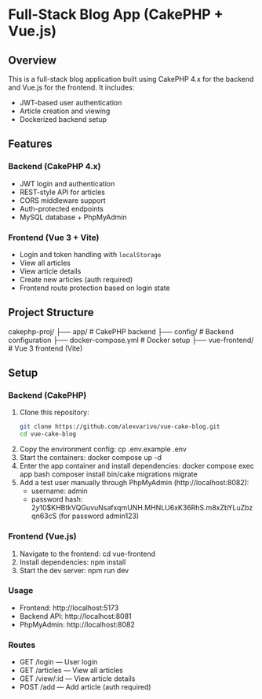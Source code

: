 # Full-Stack Blog App (CakePHP + Vue.js)

## Overview
This is a full-stack blog application built using CakePHP 4.x for the backend and Vue.js for the frontend. It includes:
- JWT-based user authentication
- Article creation and viewing
- Dockerized backend setup

## Features

### Backend (CakePHP 4.x)
- JWT login and authentication
- REST-style API for articles
- CORS middleware support
- Auth-protected endpoints
- MySQL database + PhpMyAdmin

### Frontend (Vue 3 + Vite)
- Login and token handling with `localStorage`
- View all articles
- View article details
- Create new articles (auth required)
- Frontend route protection based on login state

## Project Structure
cakephp-proj/
├── app/ # CakePHP backend
├── config/ # Backend configuration
├── docker-compose.yml # Docker setup
├── vue-frontend/ # Vue 3 frontend (Vite)

## Setup

### Backend (CakePHP)
1. Clone this repository:
   ```bash
   git clone https://github.com/alexvarivo/vue-cake-blog.git
   cd vue-cake-blog
2. Copy the environment config:
   cp .env.example .env
3. Start the containers:
   docker compose up -d
4. Enter the app container and install dependencies:
   docker compose exec app bash
   composer install
   bin/cake migrations migrate
5. Add a test user manually through PhpMyAdmin (http://localhost:8082):
   - username: admin
   - password hash: $2y$10$KHBtkVQGuvuNsafxqmUNH.MHNLU6xK36RhS.m8xZbYLuZbzqn63cS (for password admin123)
   
### Frontend (Vue.js)
1. Navigate to the frontend:
   cd vue-frontend
2. Install dependencies:
   npm install
3. Start the dev server:
   npm run dev

### Usage
- Frontend: http://localhost:5173
- Backend API: http://localhost:8081
- PhpMyAdmin: http://localhost:8082

### Routes
- GET /login — User login
- GET /articles — View all articles
- GET /view/:id — View article details
- POST /add — Add article (auth required)
